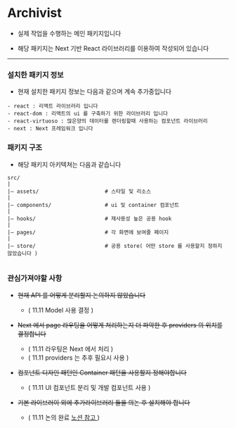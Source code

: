 # Archivist

- 실제 작업을 수행하는 메인 패키지입니다


- 해당 패키지는 Next 기반 React 라이브러리를 이용하여 작성되어 있습니다

---

### 설치한 패키지 정보

- 현재 설치한 패키지 정보는 다음과 같으며 계속 추가중입니다

````
- react : 리액트 라이브러리 입니다
- react-dom : 리액트의 ui 를 구축하기 위한 라이브러리 입니다
- react-virtuoso : 많은양의 데이터를 렌더링할때 사용하는 컴포넌트 라이브러리
- next : Next 프레임워크 입니다
````

### 패키지 구조

- 해당 패키지 아키텍쳐는 다음과 같습니다

````
src/
|
|– assets/                     # 스타일 및 리소스        
|
|– components/                 # ui 및 container 컴포넌트
|
|– hooks/                      # 재사용성 높은 공용 hook
|
|– pages/                      # 각 화면에 보여줄 페이지
|
|– store/                      # 공용 store( 어떤 store 를 사용할지 정하지 않았습니다 )
    
````

### 관심가져야할 사항

- ~~현재 API 를 어떻게 분리할지 논의하지 않았습니다~~
  - ( 11.11 Model 사용 결정 )


- ~~Next 에서 page 라우팅을 어떻게 처리하는지 더 파악한 후 providers 의 위치를 결정합니다~~
  - ( 11.11 라우팅은 Next 에서 처리 )
  - ( 11.11 providers 는 추후 필요시 사용 )


- ~~컴포넌트 디자인 패턴인 Container 패턴을 사용할지 정해야합니다~~
  - ( 11.11 UI 컴포넌트 분리 및 개발 컴포넌트 사용 )


- ~~기본 라이브러이 외에 추가라이브러리 들을 의논 후 설치해야 합니다~~
  - ( 11.11 논의 완료 [ 노션 참고 ]( https://www.notion.so/bside/e24190ebd6324b038d80de781e7278ef?v=e6a26a828c9643d2b04b87d8efeb0f95&p=01b2be7c5e7349528d05384380e31c4d&pm=s ) )